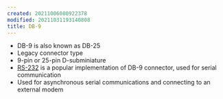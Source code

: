 ```yaml
---
created: 20211006080922378
modified: 20211031193140808
title: DB-9
---
```


- DB-9 is also known as DB-25
- Legacy connector type
- 9-pin or 25-pin D-subminiature
- [RS-232](#RS-232) is a popular implementation of DB-9 connector, used for serial communication
- Used for asynchronous serial communications and connecting to an external modem
